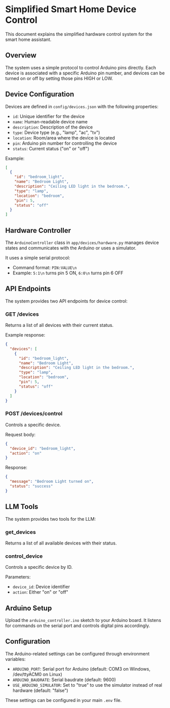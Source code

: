 # Simplified Smart Home Device Control

This document explains the simplified hardware control system for the smart home assistant.

## Overview

The system uses a simple protocol to control Arduino pins directly. Each device is associated with a specific Arduino pin number, and devices can be turned on or off by setting those pins HIGH or LOW.

## Device Configuration

Devices are defined in `config/devices.json` with the following properties:

- `id`: Unique identifier for the device
- `name`: Human-readable device name
- `description`: Description of the device
- `type`: Device type (e.g., "lamp", "ac", "tv")
- `location`: Room/area where the device is located
- `pin`: Arduino pin number for controlling the device
- `status`: Current status ("on" or "off")

Example:

```json
[
  {
    "id": "bedroom_light",
    "name": "Bedroom Light",
    "description": "Ceiling LED light in the bedroom.",
    "type": "lamp",
    "location": "bedroom",
    "pin": 5,
    "status": "off"
  }
]
```

## Hardware Controller

The `ArduinoController` class in `app/devices/hardware.py` manages device states and communicates with the Arduino or uses a simulator.

It uses a simple serial protocol:

- Command format: `PIN:VALUE\n`
- Example: `5:1\n` turns pin 5 ON, `6:0\n` turns pin 6 OFF

## API Endpoints

The system provides two API endpoints for device control:

### GET /devices

Returns a list of all devices with their current status.

Example response:

```json
{
  "devices": [
    {
      "id": "bedroom_light",
      "name": "Bedroom Light",
      "description": "Ceiling LED light in the bedroom.",
      "type": "lamp",
      "location": "bedroom",
      "pin": 5,
      "status": "off"
    }
  ]
}
```

### POST /devices/control

Controls a specific device.

Request body:

```json
{
  "device_id": "bedroom_light",
  "action": "on"
}
```

Response:

```json
{
  "message": "Bedroom Light turned on",
  "status": "success"
}
```

## LLM Tools

The system provides two tools for the LLM:

### get_devices

Returns a list of all available devices with their status.

### control_device

Controls a specific device by ID.

Parameters:

- `device_id`: Device identifier
- `action`: Either "on" or "off"

## Arduino Setup

Upload the `arduino_controller.ino` sketch to your Arduino board. It listens for commands on the serial port and controls digital pins accordingly.

## Configuration

The Arduino-related settings can be configured through environment variables:

- `ARDUINO_PORT`: Serial port for Arduino (default: COM3 on Windows, /dev/ttyACM0 on Linux)
- `ARDUINO_BAUDRATE`: Serial baudrate (default: 9600)
- `USE_ARDUINO_SIMULATOR`: Set to "true" to use the simulator instead of real hardware (default: "false")

These settings can be configured in your main `.env` file.
